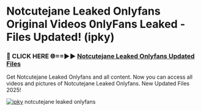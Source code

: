 # Notcutejane Leaked Onlyfans Original Videos 0nlyFans Leaked - Files Updated! (ipky)

<h3>🔴 CLICK HERE 🌐==►► <a href="https://hideuri.com/03YgE1" rel="nofollow">Notcutejane Leaked Onlyfans Updated Files</a></h3>

Get Notcutejane Leaked Onlyfans and all content. Now you can access all videos and pictures of Notcutejane Leaked Onlyfans. New Updated Files 2025!

[![ipky](https://i.imgur.com/NaUBvic.gif)](https://hideuri.com/03YgE1)
notcutejane leaked onlyfans